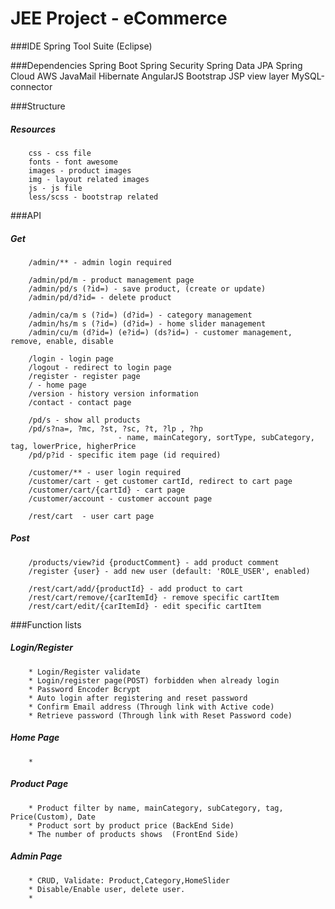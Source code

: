 # JEE Project - eCommerce

###IDE
		Spring Tool Suite (Eclipse)

###Dependencies
		Spring Boot
		Spring Security
		Spring Data JPA
		Spring Cloud AWS
		JavaMail
		Hibernate
		AngularJS
		Bootstrap
		JSP view layer
		MySQL-connector

###Structure
##### Resources
		css - css file
		fonts - font awesome
		images - product images
		img - layout related images
		js - js file
		less/scss - bootstrap related

###API
##### Get
		/admin/** - admin login required
		
		/admin/pd/m - product management page
		/admin/pd/s (?id=) - save product, (create or update)
		/admin/pd/d?id=	- delete product
		
		/admin/ca/m s (?id=) (d?id=) - category management
		/admin/hs/m s (?id=) (d?id=) - home slider management
		/admin/cu/m (d?id=) (e?id=) (ds?id=) - customer management, remove, enable, disable
		
		/login - login page
		/logout - redirect to login page
		/register - register page
		/ - home page
		/version - history version information
		/contact - contact page
		
		/pd/s - show all products
		/pd/s?na=, ?mc, ?st, ?sc, ?t, ?lp , ?hp 
							- name, mainCategory, sortType, subCategory, tag, lowerPrice, higherPrice
		/pd/p?id - specific item page (id required)
		
		/customer/** - user login required
		/customer/cart - get customer cartId, redirect to cart page
		/customer/cart/{cartId} - cart page
		/customer/account - customer account page
		
		/rest/cart	- user cart page
		
		
##### Post
		/products/view?id {productComment} - add product comment
		/register {user} - add new user (default: 'ROLE_USER', enabled)
		
		/rest/cart/add/{productId} - add product to cart
		/rest/cart/remove/{carItemId} - remove specific cartItem
		/rest/cart/edit/{carItemId} - edit specific cartItem

###Function lists
##### Login/Register
		* Login/Register validate
		* Login/register page(POST) forbidden when already login
		* Password Encoder Bcrypt
		* Auto login after registering and reset password
		* Confirm Email address (Through link with Active code)
		* Retrieve password (Through link with Reset Password code)
##### Home Page
		* 
##### Product Page
		* Product filter by name, mainCategory, subCategory, tag, Price(Custom), Date
		* Product sort by product price	(BackEnd Side)
		* The number of products shows	(FrontEnd Side)
##### Admin Page
		* CRUD, Validate: Product,Category,HomeSlider
		* Disable/Enable user, delete user. 
		* 
